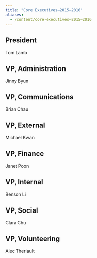 ```yaml
---
title: "Core Executives—2015–2016"
aliases:
  - /content/core-executives—2015–2016
---
```


President
---------

Tom Lamb

VP, Administration
------------------

Jinny Byun

VP, Communications
------------------

Brian Chau

VP, External
------------

Michael Kwan

VP, Finance
-----------

Janet Poon

VP, Internal
------------

Benson Li

VP, Social
----------

Clara Chu

VP, Volunteering
----------------

Alec Theriault
